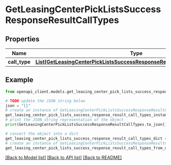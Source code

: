 # GetLeasingCenterPickListsSuccessResponseResultCallTypes


## Properties

Name | Type | Description | Notes
------------ | ------------- | ------------- | -------------
**call_type** | [**List[GetLeasingCenterPickListsSuccessResponseResultCallTypesCallTypeInner]**](GetLeasingCenterPickListsSuccessResponseResultCallTypesCallTypeInner.md) |  | 

## Example

```python
from openapi_client.models.get_leasing_center_pick_lists_success_response_result_call_types import GetLeasingCenterPickListsSuccessResponseResultCallTypes

# TODO update the JSON string below
json = "{}"
# create an instance of GetLeasingCenterPickListsSuccessResponseResultCallTypes from a JSON string
get_leasing_center_pick_lists_success_response_result_call_types_instance = GetLeasingCenterPickListsSuccessResponseResultCallTypes.from_json(json)
# print the JSON string representation of the object
print(GetLeasingCenterPickListsSuccessResponseResultCallTypes.to_json())

# convert the object into a dict
get_leasing_center_pick_lists_success_response_result_call_types_dict = get_leasing_center_pick_lists_success_response_result_call_types_instance.to_dict()
# create an instance of GetLeasingCenterPickListsSuccessResponseResultCallTypes from a dict
get_leasing_center_pick_lists_success_response_result_call_types_from_dict = GetLeasingCenterPickListsSuccessResponseResultCallTypes.from_dict(get_leasing_center_pick_lists_success_response_result_call_types_dict)
```
[[Back to Model list]](../README.md#documentation-for-models) [[Back to API list]](../README.md#documentation-for-api-endpoints) [[Back to README]](../README.md)


